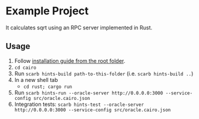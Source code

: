 # Example Project

It calculates sqrt using an RPC server implemented in Rust.

## Usage

1. Follow [installation guide from the root folder](https://github.com/reilabs/cairo-hints/tree/main?tab=readme-ov-file#cairo-1-hints).
2. `cd cairo`
3. Run `scarb hints-build path-to-this-folder` (i.e. `scarb hints-build ..`)
4. In a new shell tab
    * `cd rust; cargo run`
5. Run `scarb hints-run --oracle-server http://0.0.0.0:3000 --service-config src/oracle.cairo.json`
6. Integration tests: `scarb hints-test --oracle-server http://0.0.0.0:3000 --service-config src/oracle.cairo.json`
